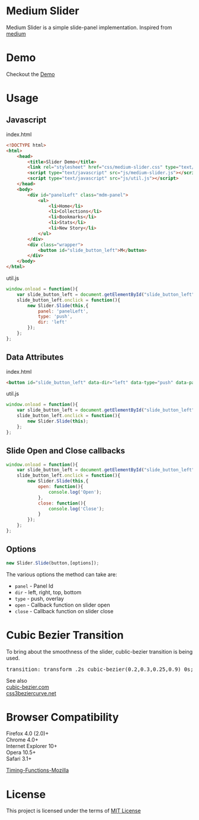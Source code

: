 Medium Slider
=============
Medium Slider is a simple slide-panel implementation. Inspired from [medium](https://medium.com/)

Demo
====
Checkout the [Demo](http://sudharti.github.io/medium-slider.js/)

Usage
=====
Javascript
----------
index.html
```html
<!DOCTYPE html>
<html>
	<head>
		<title>Slider Demo</title>
		<link rel="stylesheet" href="css/medium-slider.css" type="text/css" charset="utf-8" />
		<script type="text/javascript" src="js/medium-slider.js"></script>
		<script type="text/javascript" src="js/util.js"></script>
	</head>
	<body>
		<div id="panelLeft" class="mdm-panel">
			<ul>
				<li>Home</li>
				<li>Collections</li>
				<li>Bookmarks</li>
				<li>Stats</li>
				<li>New Story</li>
			</ul>
		</div>
		<div class="wrapper">
			<button id="slide_button_left">M</button>
		</div>
	</body>
</html>

```
util.js
```javascript
window.onload = function(){
	var slide_button_left = document.getElementById("slide_button_left");
	slide_button_left.onclick = function(){
		new Slider.Slide(this,{ 
			panel: 'panelLeft', 
			type: 'push', 
			dir: 'left'
		});
	};
};
```

Data Attributes
----------------
index.html
```html
<button id="slide_button_left" data-dir="left" data-type="push" data-panel="panelLeft">M</button>
```
util.js
```javascript
window.onload = function(){
	var slide_button_left = document.getElementById("slide_button_left");
	slide_button_left.onclick = function(){
		new Slider.Slide(this);
	};
};
```

Slide Open and Close callbacks
------------------------------
```javascript
window.onload = function(){
	var slide_button_left = document.getElementById("slide_button_left");
	slide_button_left.onclick = function(){
		new Slider.Slide(this,{
			open: function(){
				console.log('Open');
			},
			close: function(){
				console.log('Close');
			}
		});
	};
};
```
Options
-------
``` javascript
new Slider.Slide(button,[options]);
```
The various options the method can take are:

- `panel` - Panel Id
- `dir` - left, right, top, bottom
- `type` - push, overlay
- `open` - Callback function on slider open
- `close` - Callback function on slider close

Cubic Bezier Transition
=======================
To bring about the smoothness of the slider, cublic-bezier transition is being used.
<pre>transition: transform .2s cubic-bezier(0.2,0.3,0.25,0.9) 0s;</pre>

See also <br>
[cubic-bezier.com](http://cubic-bezier.com/)<br>
[css3beziercurve.net](http://www.css3beziercurve.net/)

Browser Compatibility
=====================

Firefox 4.0 (2.0)+<br>
Chrome 4.0+<br>
Internet Explorer 10+<br>
Opera 10.5+<br>
Safari 3.1+

[Timing-Functions-Mozilla](https://developer.mozilla.org/en-US/docs/Web/CSS/timing-function#Browser_compatibility)

License
=======

This project is licensed under the terms of [MIT License](http://opensource.org/licenses/MIT)
